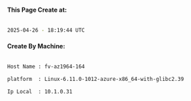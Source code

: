 
   
#### This Page Create at:

```bash

2025-04-26 - 18:19:44 UTC

```

#### Create By Machine:

```bash

Host Name : fv-az1964-164

platform  : Linux-6.11.0-1012-azure-x86_64-with-glibc2.39

Ip Local  : 10.1.0.31

```


